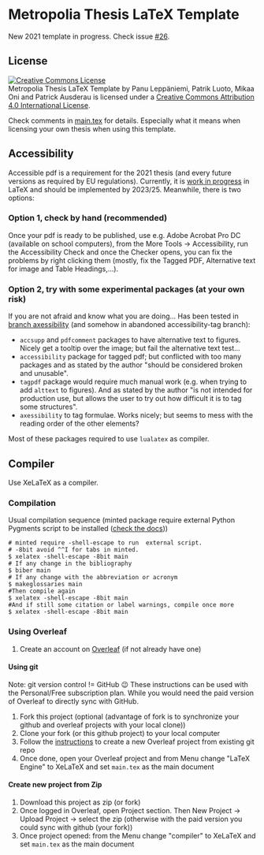 # Metropolia Thesis LaTeX Template

New 2021 template in progress. Check issue [#26](/../../issues/26).

## License

<a rel="license" href="http://creativecommons.org/licenses/by/4.0/"><img alt="Creative Commons License" style="border-width:0" src="http://i.creativecommons.org/l/by/4.0/88x31.png" /></a><br /><span xmlns:dct="http://purl.org/dc/terms/" href="http://purl.org/dc/dcmitype/Text" property="dct:title" rel="dct:type">Metropolia Thesis LaTeX Template</span> by <span xmlns:cc="http://creativecommons.org/ns#" property="cc:attributionName">Panu Leppäniemi, Patrik Luoto, Mikaa Oni and Patrick Ausderau</span> is licensed under a <a rel="license" href="http://creativecommons.org/licenses/by/4.0/">Creative Commons Attribution 4.0 International License</a>.

Check comments in [main.tex](main.tex) for details. Especially what it means when licensing your own thesis when using this template.

## Accessibility

Accessible pdf is a requirement for the 2021 thesis (and every future versions as required by EU regulations). Currently, it is [work in progress](https://tug.org/twg/accessibility/) in LaTeX and should be implemented by 2023/25. Meanwhile, there is two options:

### Option 1, check by hand (recommended)

Once your pdf is ready to be published, use e.g. Adobe Acrobat Pro DC (available on school computers), from the More Tools -> Accessibility, run the Accessibility Check and once the Checker opens, you can fix the problems by right clicking them (mostly, fix the Tagged PDF, Alternative text for image and Table Headings,...).

### Option 2, try with some experimental packages (at your own risk)

If you are not afraid and know what you are doing... Has been tested in [branch axessibility](../tree/axessibility) (and somehow in abandoned accessibility-tag branch):
* `accsupp` and `pdfcomment` packages to have alternative text to figures. Nicely get a tooltip over the image; but fail the alternative text test...
* `accessibility` package for tagged pdf; but conflicted with too many packages and as stated by the author "should be considered broken and unusable".
* `tagpdf` package  would require much manual work (e.g. when trying to add `alttext` to figures). And as stated by the author "is not intended for production use, but allows the user to try out how difficult it is to tag some structures".
* `axessibility` to tag formulae. Works nicely; but seems to mess with the reading order of the other elements?

Most of these packages required to use `lualatex` as compiler.

## Compiler

Use XeLaTeX as a compiler.

### Compilation

Usual compilation sequence (minted package require external Python Pygments script to be installed ([check the docs](https://www.ctan.org/pkg/minted?lang=en)))

    # minted require -shell-escape to run  external script.
    # -8bit avoid ^^I for tabs in minted.
    $ xelatex -shell-escape -8bit main
    # If any change in the bibliography
    $ biber main
    # If any change with the abbreviation or acronym
    $ makeglossaries main
    #Then compile again
    $ xelatex -shell-escape -8bit main
    #And if still some citation or label warnings, compile once more
    $ xelatex -shell-escape -8bit main

### Using Overleaf

1. Create an account on [Overleaf](https://www.overleaf.com?r=2c9014ea&rm=d&rs=b)  (if not already have one)

#### Using git

Note: git version control != GitHub 😉 These instructions can be used with the Personal/Free subscription plan. While you would need the paid version of Overleaf to directly sync with GitHub.

1. Fork this project (optional (advantage of fork is to synchronize your github and overleaf projects with your local clone))
1. Clone your fork (or this github project) to your local computer
1. Follow the [instructions](https://www.overleaf.com/help/230-how-do-i-push-a-new-project-to-overleaf-via-git) to create a new Overleaf project from existing git repo
1. Once done, open your Overleaf project and from Menu change "LaTeX Engine" to XeLaTeX and set ``main.tex`` as the main document

#### Create new project from Zip

1. Download this project as zip (or fork)
1. Once logged in Overleaf, open Project section. Then New Project &rarr; Upload Project &rarr; select the zip (otherwise with the paid version you could sync with github (your fork))
1. Once project opened: from the Menu change "compiler" to XeLaTeX and set ``main.tex`` as the main document



